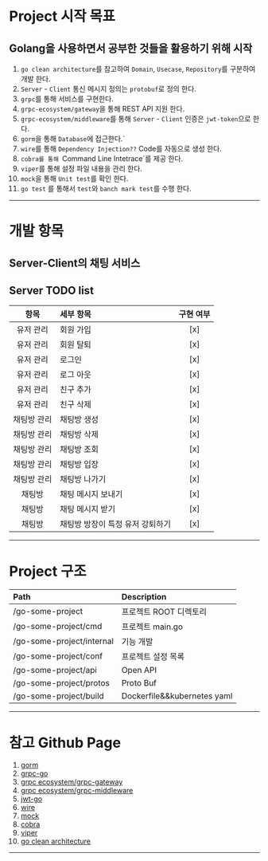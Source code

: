 # Project 시작 목표 
## Golang을 사용하면서 공부한 것들을 활용하기 위해 시작
1.  `go clean architecture`를 참고하여 `Domain`, `Usecase`, `Repository`를 구분하여 개발 한다. 
2.  `Server` - `Client` 통신 메시지 정의는 `protobuf`로 정의 한다.
3.  `grpc`를 통해 서비스를 구현한다. 
4.  `grpc-ecosystem/gateway`을 통해 REST API 지원 한다.
5.  `grpc-ecosystem/middleware`를 통해 `Server` - `Client` 인증은 `jwt-token`으로 한다.
6.  `gorm`을 통해 `Database`에 접근한다.`
7.  `wire`를 통해 `Dependency Injection??` Code를 자동으로 생성 한다.
8.  `cobra를 통해 `Command Line Intetrace`를 제공 한다.
9.  `viper`를 통해 설정 파일 내용을 관리 한다.
10. `mock`을 통해 `Unit test`를 확인 한다.
11. `go test` 를 통해서 `test`와 `banch mark test`를 수행 한다.

* * *

# 개발 항목
## Server-Client의 채팅 서비스
## Server TODO list
| 항목 | 세부 항목 | 구현 여부 |
|:---:|:---|:---:|
|유저 관리|회원 가입|[x]|
|유저 관리|회원 탈퇴|[x]|
|유저 관리|로그인|[x]|
|유저 관리|로그 아웃|[x]|
|유저 관리|친구 추가|[x]|
|유저 관리|친구 삭제|[x]|
|채팅방 관리|채팅방 생성|[x]|
|채팅방 관리|채팅방 삭제|[x]|
|채팅방 관리|채팅방 조회|[x]|
|채팅방 관리|채팅방 입장|[x]|
|채팅방 관리|채팅방 나가기|[x]|
|채팅방|채팅 메시지 보내기|[x]|
|채팅방|채팅 메시지 받기|[x]|
|채팅방|채팅방 방장이 특정 유저 강퇴하기|[x]|

* * * 
# Project 구조 
| Path | Description |
|:---|:---|
|/go-some-project|프로젝트 ROOT 디렉토리|
|/go-some-project/cmd|프로젝트 main.go|
|/go-some-project/internal|기능 개발|
|/go-some-project/conf|프로젝트 설정 목록|
|/go-some-project/api|Open API|
|/go-some-project/protos|Proto Buf|
|/go-some-project/build|Dockerfile&&kubernetes yaml|

* * *

# 참고 Github Page
1. [gorm](https://github.com/go-gorm/gorm)
2. [grpc-go](https://github.com/grpc/grpc-go)
3. [grpc ecosystem/grpc-gateway](https://github.com/grpc-ecosystem/grpc-gateway)
4. [grpc ecosystem/grpc-middleware](https://github.com/grpc-ecosystem/go-grpc-middleware)
5. [jwt-go](https://github.com/dgrijalva/jwt-go)
6. [wire](https://github.com/google/wire)
7. [mock](https://github.com/golang/mock)
8. [cobra](https://github.com/spf13/cobra)
9. [viper](https://github.com/spf13/viper)
10. [go clean architecture](https://github.com/bxcodec/go-clean-arch)

* * *
